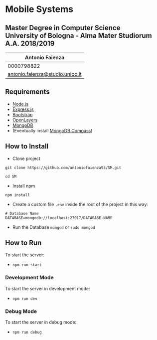 # Mobile Systems 
## Master Degree in Computer Science <br> University of Bologna - Alma Mater Studiorum <br> A.A. 2018/2019
Antonio Faienza | 
------------ | 
0000798822 | 
antonio.faienza@studio.unibo.it | 

## Requirements
* [Node.js](https://nodejs.org/en/)
* [Express.js](http://expressjs.com/)
* [Bootstrap](https://getbootstrap.com/)
* [OpenLayers](https://openlayers.org/download/)
* [MongoDB](https://www.mongodb.com/download-center/community)
* (Eventually install [MongoDB Compass](https://www.mongodb.com/download-center/compass))


## How to Install
* Clone project 

`git clone https://github.com/antoniofaienza93/SM.git`

`cd SM`

* Install npm 

`npm install`

* Create a custom file `.env` inside the root of the 
project in this way: 
```
# Database Name
DATABASE=mongodb://localhost:27017/DATABASE-NAME
```
* Run the Database
`mongod` or `sudo mongod`

## How to Run
To start the server: 
* `npm run start`

### Development Mode
To start the server in development mode: 
* `npm run dev`

### Debug Mode
To start the server in debug mode: 
* `npm run debug`





